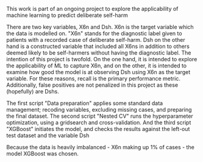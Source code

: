 This work is part of an ongoing project to explore the applicability of machine learning to predict deliberate self-harm

There are two key variables, X6n and Dsh. X6n is the target variable which the data is modelled on. "X6n" stands for the diagnostic label given to patients with 
a recorded case of deliberate self-harm. Dsh on the other hand is a constructed variable that included all X6ns in addition to others deemed likely to be self-harmers without
having the diagnostic label. The intention of this project is twofold. On the one hand, it is intended to explore the applicability of ML to capture X6n, and on the other, 
it is intended to examine how good the model is at observing Dsh using X6n as the target variable. For these reasons, recall is the primary performance metric. Additionally, 
false positives are not penalized in this project as these (hopefully) are Dshs.

The first script "Data preparation" applies some standard data management; recoding variables, excluding missing cases, and preparing the final dataset.
The second script "Nested CV" runs the hyperparameter optimization, using a gridsearch and cross-validation.
And the third script "XGBoost" initiates the model, and checks the results against the left-out test dataset and the variable Dsh

Because the data is heavily imbalanced - X6n making up 1% of cases - the model XGBoost was chosen. 
